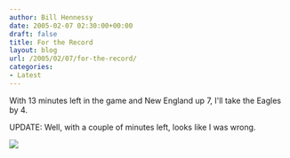 ```yaml
---
author: Bill Hennessy
date: 2005-02-07 02:30:00+00:00
draft: false
title: For the Record
layout: blog
url: /2005/02/07/for-the-record/
categories:
- Latest
---
```


With 13 minutes left in the game and New England up 7, I'll take the Eagles by 4.




UPDATE: Well, with a couple of minutes left, looks like I was wrong. 

![](https://blog.billhennessy.com/aggbug.aspx?PostID=1027)

